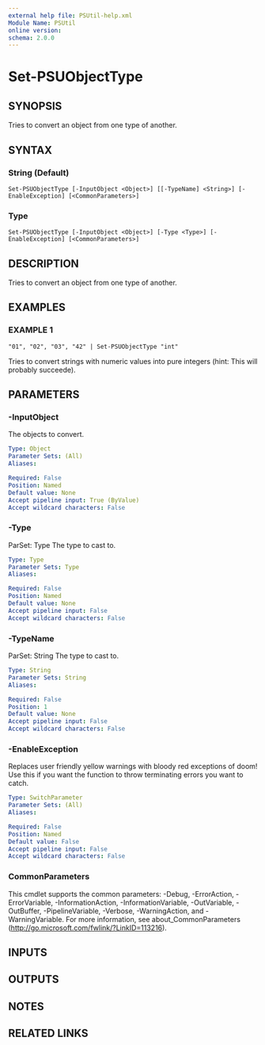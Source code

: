 ```yaml
---
external help file: PSUtil-help.xml
Module Name: PSUtil
online version:
schema: 2.0.0
---
```


# Set-PSUObjectType

## SYNOPSIS
Tries to convert an object from one type of another.

## SYNTAX

### String (Default)
```
Set-PSUObjectType [-InputObject <Object>] [[-TypeName] <String>] [-EnableException] [<CommonParameters>]
```

### Type
```
Set-PSUObjectType [-InputObject <Object>] [-Type <Type>] [-EnableException] [<CommonParameters>]
```

## DESCRIPTION
Tries to convert an object from one type of another.

## EXAMPLES

### EXAMPLE 1
```
"01", "02", "03", "42" | Set-PSUObjectType "int"
```

Tries to convert strings with numeric values into pure integers (hint: This will probably succeede).

## PARAMETERS

### -InputObject
The objects to convert.

```yaml
Type: Object
Parameter Sets: (All)
Aliases:

Required: False
Position: Named
Default value: None
Accept pipeline input: True (ByValue)
Accept wildcard characters: False
```

### -Type
ParSet: Type
The type to cast to.

```yaml
Type: Type
Parameter Sets: Type
Aliases:

Required: False
Position: Named
Default value: None
Accept pipeline input: False
Accept wildcard characters: False
```

### -TypeName
ParSet: String
The type to cast to.

```yaml
Type: String
Parameter Sets: String
Aliases:

Required: False
Position: 1
Default value: None
Accept pipeline input: False
Accept wildcard characters: False
```

### -EnableException
Replaces user friendly yellow warnings with bloody red exceptions of doom!
Use this if you want the function to throw terminating errors you want to catch.

```yaml
Type: SwitchParameter
Parameter Sets: (All)
Aliases:

Required: False
Position: Named
Default value: False
Accept pipeline input: False
Accept wildcard characters: False
```

### CommonParameters
This cmdlet supports the common parameters: -Debug, -ErrorAction, -ErrorVariable, -InformationAction, -InformationVariable, -OutVariable, -OutBuffer, -PipelineVariable, -Verbose, -WarningAction, and -WarningVariable.
For more information, see about_CommonParameters (http://go.microsoft.com/fwlink/?LinkID=113216).

## INPUTS

## OUTPUTS

## NOTES

## RELATED LINKS

